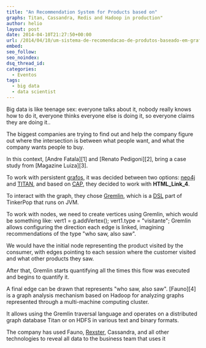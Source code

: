 ```yaml
---
title: "An Recommendation System for Products based on"
graphs: Titan, Cassandra, Redis and Hadoop in production"
author: helio
layout: post
date: 2014-04-10T21:27:50+00:00
url: /2014/04/10/um-sistema-de-recomendacao-de-produtos-baseado-em-grafos-titan-cassandra-redis-e-hadoop-em-producao/
embed: 
seo_follow: 
seo_noindex: 
dsq_thread_id: 
categories:
  - Eventos
tags:
  - big data
  - data scientist
---
```


Big data is like teenage sex: everyone talks about it, nobody really knows how to do it, everyone thinks everyone else is doing it, so everyone claims they are doing it..

The biggest companies are trying to find out and help the company figure out where the intersection is between what people want, and what the company wants people to buy.

In this context, [Andre Fatala][1] and [Renato Pedigoni][2], bring a case study from [Magazine Luiza][3].

To work with persistent <a title="Teoria dos Grafos" href="http://en.wikipedia.org/wiki/Graph_theory" target="_blank">grafos</a>, it was decided between two options: <a title="Neo4J" href="http://www.neo4j.org/" target="_blank">neo4j</a> and <a title="Titan" href="http://thinkaurelius.github.io/titan/" target="_blank">TITAN</a>, and based on <a title="Teorema CAP" href="http://en.wikipedia.org/wiki/CAP_theorem" target="_blank">CAP</a>, they decided to work with __HTML_Link_4__.

To interact with the graph, they chose <a title="Gremlin" href="https://github.com/tinkerpop/gremlin/wiki" target="_blank">Gremlin</a>, which is a <a title="DSL" href="http://en.wikipedia.org/wiki/Domain-specific_language" target="_blank">DSL</a> part of TinkerPop that runs on JVM.

To work with nodes, we need to create vertices using Gremlin, which would be something like: vert1 = g.addVertex(); vert1.type = "visitante"; Gremlin allows configuring the direction each edge is linked, imagining recommendations of the type "who saw, also saw".

We would have the initial node representing the product visited by the consumer, with edges pointing to each session where the customer visited and what other products they saw.

After that, Gremlin starts quantifying all the times this flow was executed and begins to quantify it.

A final edge can be drawn that represents "who saw, also saw". [Fauno][4] is a graph analysis mechanism based on Hadoop for analyzing graphs represented through a multi-machine computing cluster.

It allows using the Gremlin traversal language and operates on a distributed graph database Titan or on HDFS in various text and binary formats.

The company has used Fauno, <a title="rexster" href="https://github.com/tinkerpop/rexster/wiki" target="_blank">Rexster</a>, Cassandra, and all other technologies to reveal all data to the business team that uses it